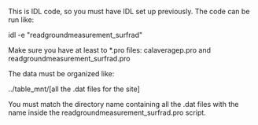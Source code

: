 This is IDL code, so you must have IDL set up previously.
The code can be run like:

idl -e "readgroundmeasurement_surfrad"

Make sure you have at least to *.pro files: calaveragep.pro and readgroundmeasurement_surfrad.pro

The data must be organized like:

../table_mnt/[all the .dat files for the site]

You must match the directory name containing all the .dat files with the name inside the readgroundmeasurement_surfrad.pro script.
